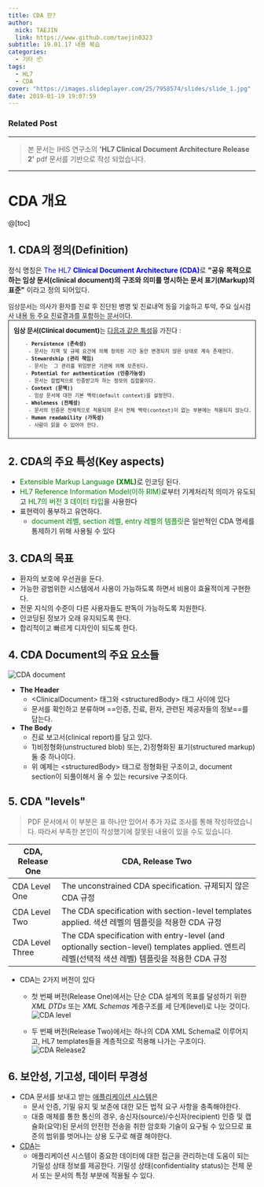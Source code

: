 ```yaml
---
title: CDA 란?
author:
  nick: TAEJIN
  link: https://www.github.com/taejin0323
subtitle: 19.01.17 내용 복습
categories:
  - 기타 📦
tags:
  - HL7
  - CDA
cover: "https://images.slideplayer.com/25/7958574/slides/slide_1.jpg"
date: 2019-01-19 19:07:59
---
```


### Related Post

---

> 본 문서는 IHIS 연구소의 **'HL7 Clinical Document Architecture Release 2'** pdf 문서를 기반으로 작성 되었습니다.

---

# CDA 개요

@[toc]

## 1. CDA의 정의(Definition)

정식 명칭은 <span style="color:blue">The HL7 **Clinical Document Architecture (CDA)**</span>로
**"공유 목적으로 하는 임상 문서(clinical document)의 구조와 의미를 명시하는 문서 표기(Markup)의 표준"** 이라고 정의 되어있다.

 <div style="font-size:small">임상문서는 의사가 환자를 진료 후 진단된 병명 및 진료내역 등을 기술하고 투약, 주요 실시검사 내용 등 주요 진료결과를 포함하는 문서이다.
    <div style="border:1px solid; padding:10px; box-sizing: border-box;"><b>임상 문서(Clinical document)</b>는 <u>다음과 같은 특성</u>을 가진다 :
        <pre>
    - <strong>Persistence (존속성)</strong>
    &emsp;- 문서는 지역 및 규제 요건에 의해 정의된 기간 동안 변경되지 않은 상태로 계속 존재한다.
    - <strong>Stewardship (관리 책임)</strong>
    &emsp;- 문서는  그 관리를 위임받은 기관에 의해 보존된다.
    - <strong>Potential for authentication (인증가능성)</strong>
    &emsp;- 문서는 합법적으로 인증받고자 하는 정보의 집합물이다.
    - <strong>Context (문맥))</strong>
    &emsp;- 임상 문서에 대한 기본 맥락(default context)를 설정한다.
    - <strong>Wholeness (전체성)</strong>
    &emsp;- 문서의 인증은 전체적으로 적용되며 문서 전체 맥락(context)이 없는 부분에는 적용되지 않는다.
    - <strong>Human readability (가독성)</strong>
    &emsp;- 사람이 읽을 수 있어야 한다.</pre>
    </div>
 </div>

## 2. CDA의 주요 특성(Key aspects)

- <span style="color:green;">Extensible Markup Language **(XML)**</span>로 인코딩 된다.
- <span style="color:green;">HL7 Reference Information Model(이하 RIM)</span>로부터 기계처리적 의미가 유도되고 <span style="color:green;">HL7의 버전 3 데이터 타입</span>을 사용한다
- 표현력이 풍부하고 유연하다.
  - <span style="color:green;">document 레벨, section 레벨, entry 레벨의 템플릿</span>은 일반적인 CDA 명세를 통제하기 위해 사용될 수 있다

## 3. CDA의 목표

- 환자의 보호에 우선권을 둔다.
- 가능한 광범위한 시스템에서 사용이 가능하도록 하면서 비용이 효율적이게 구현한다.
- 전문 지식의 수준이 다른 사용자들도 판독이 가능하도록 지원한다.
- 인코딩된 정보가 오래 유지되도록 한다.
- 합리적이고 빠르게 디자인이 되도록 한다.

## 4. CDA Document의 주요 요소들

![CDA document](/img/componentsOfCDA.png)

- **The Header**
  - &lt;ClinicalDocument&gt; 태그와 &lt;structuredBody&gt; 태그 사이에 있다
  - 문서를 확인하고 분류하며 ==인증, 진료, 환자, 관련된 제공자들의 정보==를 담는다.
- **The Body**
  - 진료 보고서(clinical report)를 담고 있다.
  - 1)비정형화(unstructured blob) 또는, 2)정형화된 표기(structured markup) 둘 중 하나이다.
  - 위 예제는 &lt;structuredBody&gt; 태그로 정형화된 구조이고, document section이 되풀이해서 올 수 있는 recursive 구조이다.

## 5. CDA "levels"

> PDF 문서에서 이 부분은 표 하나만 있어서 추가 자료 조사를 통해 작성하였습니다. 따라서 부족한 본인이 작성했기에 잘못된 내용이 있을 수도 있습니다.

<table>
    <colgroup>
    	<col width="20%" />
        <col width="80%" />
    </colgroup>
    <thead>
    <tr>
        <th>CDA, Release One</th>
        <th>CDA, Release Two</th>
    </tr>
    </thead>
    <tbody>
    <tr>
    	<td>CDA Level One</td>
        <td>The unconstrained CDA specification.
        규제되지 않은 CDA 규정</td>
    </tr>
    <tr>
    	<td>CDA Level Two</td>
        <td>The CDA specification with section-level templates applied.
        색션 레벨의 템플릿을 적용한 CDA 규정</td>
    </tr>
    <tr>
    	<td>CDA Level Three</td>
        <td>The CDA specification with entry-level (and optionally section-level) templates applied.
            엔트리 레벨(선택적 색션 레벨) 템플릿을 적용한 CDA 규정</td>
    </tr>
    </tbody>
</table>

- CDA는 2가지 버전이 있다

  - 첫 번째 버전(Release One)에서는 단순 CDA 설계의 목표를 달성하기 위한 _XML DTDs_ 또는 _XML Schemas_ 계층구조를 세 단계(level)로 나눈 것이다.
    ![CDA level](http://iehr.eu/wp-content/uploads/2015/11/cda_levels.png)

  - 두 번째 버전(Release Two)에서는 하나의 CDA XML Schema로 이루어지고, HL7 templates들을 계층적으로 적용해 나가는 구조이다.
    ![CDA Release2](https://slideplayer.com/slide/3227951/11/images/18/CDA+Clinical+Document+Architecture+Document+Hierarchy.jpg)

## 6. 보안성, 기고성, 데이터 무경성

- CDA 문서를 보내고 받는 <u>애플리케이션 시스템</u>은
  - 문서 인증, 기밀 유지 및 보존에 대한 모든 법적 요구 사항을 충족해야한다.
  - 대중 매체를 통한 통신의 경우, 송신자(source)/수신자(recipient) 인증 및 캡슐화(요약)된 문서의 안전한 전송을 취한 암호화 기술이 요구될 수 있으므로 표준의 범위를 벗어나는 상용 도구로 해결 해야한다.
    <br>
- <u>CDA</u>는
  - 애플리케이션 시스템이 중요한 데이터에 대한 접근을 관리하는데 도움이 되는 기밀성 상태 정보를 제공한다. 기밀성 상태(confidentiality status)는 전체 문서 또는 문서의 특정 부분에 적용될 수 있다.

<br><br><br>
